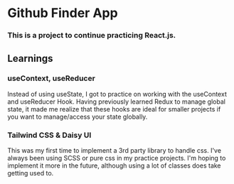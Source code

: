 # Github Finder App

### This is a project to continue practicing React.js.

## Learnings

### useContext, useReducer

Instead of using useState, I got to practice on working with the useContext and useReducer Hook. Having previously learned Redux to manage global state, it made me realize that these hooks are ideal for smaller projects if you want to manage/access your state globally.

### Tailwind CSS & Daisy UI

This was my first time to implement a 3rd party library to handle css.
I've always been using SCSS or pure css in my practice projects. I'm hoping to implement it more in the future, although using a lot of classes does take getting used to.

